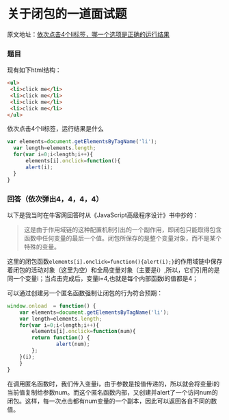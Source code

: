 # 关于闭包的一道面试题

原文地址：[依次点击4个li标签，哪一个选项是正确的运行结果](https://www.nowcoder.com/questionTerminal/da4115e308c948169a9a73e50d09a3e7?toCommentId=2555046)

### 题目
现有如下html结构：
```html
<ul>
 <li>click me</li>
 <li>click me</li>
 <li>click me</li>
 <li>click me</li>
</ul>
```
依次点击4个li标签，运行结果是什么
```javascript
var elements=document.getElementsByTagName('li');
  var length=elements.length;
  for(var i=0;i<length;i++){
      elements[i].onclick=function(){
      alert(i);
  }
}
```
### 回答（依次弹出4，4，4，4）
以下是我当时在牛客网回答时从《JavaScript高级程序设计》书中抄的：

> 这是由于作用域链的这种配置机制引出的一个副作用，即闭包只能取得包含函数中任何变量的最后一个值。闭包所保存的是整个变量对象，而不是某个特殊的变量。

这里的闭包函数`elements[i].onclick=function(){alert(i);}`的作用域链中保存着闭包的活动对象（这里为空）和全局变量对象（主要是i）,所以，它们引用的是同一个变量i；当点击完成后，变量i=4,也就是每个内部函数i的值都是4；

可以通过创建另一个匿名函数强制让闭包的行为符合预期：
```javascript
window.onload  = function() {
    var elements=document.getElementsByTagName('li');
    var length=elements.length;
    for(var i=0;i<length;i++){
        elements[i].onclick=function(num){
        return function() {
                alert(num);
        };
    }(i);
    }
}
```

在调用匿名函数时，我们传入变量i，由于参数是按值传递的，所以就会将变量i的当前值复制给参数num。而这个匿名函数内部，又创建并alert了一个访问num的闭包。这样，每一次点击都有num变量的一个副本，因此可以返回各自不同的数值。